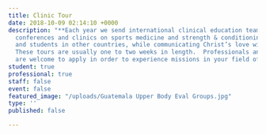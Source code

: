 ```yaml
---
title: Clinic Tour
date: 2018-10-09 02:14:10 +0000
description: "**Each year we send international clinical education teams to co-host
  conferences and clinics on sports medicine and strength & conditioning with professionals
  and students in other countries, while communicating Christ’s love with others.
  These tours are usually one to two weeks in length.  Professionals and college students 
  are welcome to apply in order to experience missions in your field of expertise.** "
student: true
professional: true
staff: false
event: false
featured_image: "/uploads/Guatemala Upper Body Eval Groups.jpg"
type: ''
published: false

---
```

